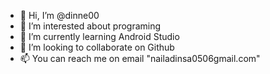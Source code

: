 - 👋 Hi, I’m @dinne00
- 👀 I’m interested about programing
- 🌱 I’m currently learning Android Studio
- 💞️ I’m looking to collaborate on Github
- 📫 You can reach me on email "nailadinsa0506gmail.com"

<!---
dinne00/dinne00 is a ✨ special ✨ repository because its `README.md` (this file) appears on your GitHub profile.
You can click the Preview link to take a look at your changes.
--->
